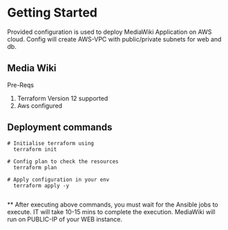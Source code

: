 # Getting Started

Provided configuration is used to deploy MediaWiki Application on AWS cloud. Config will create AWS-VPC with public/private subnets for web and db. 

  ## Media Wiki

  Pre-Reqs
1.  Terraform Version 12 supported
2. Aws configured 

## Deployment commands
```
# Initialise terraform using 
  terraform init
  
# Config plan to check the resources
  terraform plan
  
# Apply configuration in your env
  terraform apply -y
  
```
** After executing above commands, you must wait for the Ansible jobs to execute. IT will take 10-15 mins to complete the execution. MediaWiki will run on PUBLIC-IP of your WEB instance.
